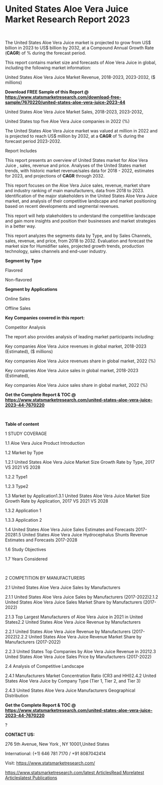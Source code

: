 <h1>United States Aloe Vera Juice Market Research Report 2023</h1><br/><p>The United States Aloe Vera Juice market is projected to grow from US$ billion in 2023 to US$ billion by 2032, at a Compound Annual Growth Rate (<strong>CAGR</strong>) of % during the forecast period.</p>
 
 
 
 <p>This report contains market size and forecasts of Aloe Vera Juice in global, including the following market information:</p>
 
 
 
 <p>United States Aloe Vera Juice Market Revenue, 2018-2023, 2023-2032, ($ millions)</p>
 
 
 
 <p><strong>Download FREE Sample of this Report @ <a href="https://www.statsmarketresearch.com/download-free-sample/7670220/united-states-aloe-vera-juice-2023-44">https://www.statsmarketresearch.com/download-free-sample/7670220/united-states-aloe-vera-juice-2023-44</a></strong></p>
 
 
 
 <p>United States Aloe Vera Juice Market Sales, 2018-2023, 2023-2032,</p>
 
 
 
 <p>United States top five Aloe Vera Juice companies in 2022 (%)</p>
 
 
 
 <p>The United States Aloe Vera Juice market was valued at million in 2022 and is projected to reach US$ million by 2032, at a <strong>CAGR</strong> of % during the forecast period 2023-2032.</p>
 
 
 
 <p>Report Includes</p>
 
 
 
 <p>This report presents an overview of United States market for Aloe Vera Juice , sales, revenue and price. Analyses of the United States market trends, with historic market revenue/sales data for 2018 - 2022, estimates for 2023, and projections of <strong>CAGR</strong> through 2032.</p>
 
 
 
 <p>This report focuses on the Aloe Vera Juice sales, revenue, market share and industry ranking of main manufacturers, data from 2018 to 2023. Identification of the major stakeholders in the United States Aloe Vera Juice market, and analysis of their competitive landscape and market positioning based on recent developments and segmental revenues.</p>
 
 
 
 <p>This report will help stakeholders to understand the competitive landscape and gain more insights and position their businesses and market strategies in a better way.</p>
 
 
 
 <p>This report analyzes the segments data by Type, and by Sales Channels, sales, revenue, and price, from 2018 to 2032. Evaluation and forecast the market size for Humidifier sales, projected growth trends, production technology, sales channels and end-user industry.</p>
 
 
 
 <p><strong>Segment by Type</strong></p>
 
 
 
 <p>Flavored</p>
 
 
 
 <p>Non-flavored</p>
 
 
 
 <p><strong>Segment <strong><strong>by Applications</strong></strong></strong></p>
 
 
 
 <p>Online Sales</p>
 
 
 
 <p>Offline Sales</p>
 
 
 
 <p><strong>Key Companies covered in this report:</strong></p>
 
 
 
 <p>Competitor Analysis</p>
 
 
 
 <p>The report also provides analysis of leading market participants including:</p>
 
 
 
 <p>Key companies Aloe Vera Juice revenues in global market, 2018-2023 (Estimated), ($ millions)</p>
 
 
 
 <p>Key companies Aloe Vera Juice revenues share in global market, 2022 (%)</p>
 
 
 
 <p>Key companies Aloe Vera Juice sales in global market, 2018-2023 (Estimated),</p>
 
 
 
 <p>Key companies Aloe Vera Juice sales share in global market, 2022 (%)</p>
 
 
 
 <div><b>Get the Complete Report & TOC @ <a href="https://www.statsmarketresearch.com/united-states-aloe-vera-juice-2023-44-7670220">https://www.statsmarketresearch.com/united-states-aloe-vera-juice-2023-44-7670220</a></b></div>
 
 
 
 <p><br />
 
 <b>Table of content</b></p>
 
 
 
 <p>1 STUDY COVERAGE<br />
 
 1.1 Aloe Vera Juice Product Introduction<br />
 
 1.2 Market by Type<br />
 
 1.2.1 United States Aloe Vera Juice Market Size Growth Rate by Type, 2017 VS 2021 VS 2028<br />
 
 1.2.2 Type1<br />
 
 1.2.3 Type2<br />
 
 1.3 Market by Application1.3.1 United States Aloe Vera Juice Market Size Growth Rate by Application, 2017 VS 2021 VS 2028<br />
 
 1.3.2 Application 1<br />
 
 1.3.3 Application 2<br />
 
 1.4 United States Aloe Vera Juice Sales Estimates and Forecasts 2017-20281.5 United States Aloe Vera Juice Hydrocephalus Shunts Revenue Estimates and Forecasts 2017-2028<br />
 
 1.6 Study Objectives<br />
 
 1.7 Years Considered<br />
 
 <br />
 
 2 COMPETITION BY MANUFACTURERS<br />
 
 2.1 United States Aloe Vera Juice Sales by Manufacturers<br />
 
 2.1.1 United States Aloe Vera Juice Sales by Manufacturers (2017-2022)2.1.2 United States Aloe Vera Juice Sales Market Share by Manufacturers (2017-2022)<br />
 
 2.1.3 Top Largest Manufacturers of Aloe Vera Juice in 2021 in United States2.2 United States Aloe Vera Juice Revenue by Manufacturers<br />
 
 2.2.1 United States Aloe Vera Juice Revenue by Manufacturers (2017-2022)2.2.2 United States Aloe Vera Juice Revenue Market Share by Manufacturers (2017-2022)<br />
 
 2.2.3 United States Top Companies by Aloe Vera Juice Revenue in 20212.3 United States Aloe Vera Juice Sales Price by Manufacturers (2017-2022)<br />
 
 2.4 Analysis of Competitive Landscape<br />
 
 2.4.1 Manufacturers Market Concentration Ratio (CR3 and HHI)2.4.2 United States Aloe Vera Juice by Company Type (Tier 1, Tier 2, and Tier 3)<br />
 
 2.4.3 United States Aloe Vera Juice Manufacturers Geographical Distribution</p>
 
 
 
 <div><b>Get the Complete Report & TOC @ <a href="https://www.statsmarketresearch.com/united-states-aloe-vera-juice-2023-44-7670220">https://www.statsmarketresearch.com/united-states-aloe-vera-juice-2023-44-7670220</a></b></div>
 
 
 
 <p>? </p>
 
 
 
 <p><b>CONTACT US:</b><br />
 
 276 5th Avenue, New York , NY 10001,United States<br />
 
 International: (+1) 646 781 7170 / +91 8087042414<br />
 
 Visit: <a href="https://www.statsmarketresearch.com/">https://www.statsmarketresearch.com/</a><br />
 
 <a href="https://gyeongbokgung.com">https://www.statsmarketresearch.com/</a><a href="https://hallyeomaritime.com">latest Articles</a><a href="https://jingwansa.com">Read More</a><a href="https://nguoiviet.jp/">latest Articles</a><a href="https://www.intelmarketresearch.com/">latest Publications</a></p>